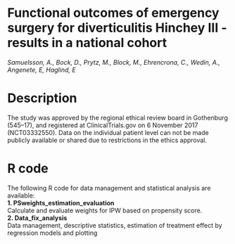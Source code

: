 # Functional outcomes of emergency surgery for diverticulitis Hinchey III - results in a national cohort

*Samuelsson, A., Bock, D., Prytz, M., Block, M., Ehrencrona, C., Wedin, A., Angenete, E, Haglind, E*

#  Description                                        
The study was approved by the regional ethical review board in Gothenburg (545–17), and registered
at ClinicalTrials.gov on 6 November 2017 (NCT03332550). 
Data on the individual patient level can not be made publicly available or shared due to restrictions in the ethics approval.

# R code                     
The following R code for data management and statistical analysis are available:           
**1. PSweights_estimation_evaluation**           
Calculate and evaluate weights for IPW based on propensity score.            
**2. Data_fix_analysis**           
Data management, descriptive statistics, estimation of treatment effect by regression models and plotting      




